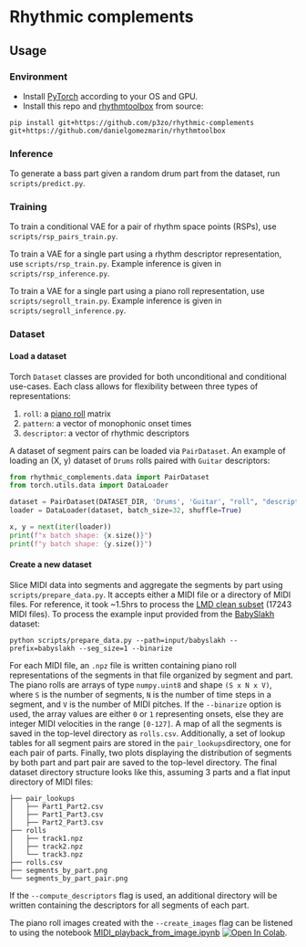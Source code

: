 # Rhythmic complements

## Usage

### Environment

- Install [PyTorch](https://pytorch.org/) according to your OS and GPU.
- Install this repo and [rhythmtoolbox](https://github.com/danielgomezmarin/rhythmtoolbox) from source:

```
pip install git+https://github.com/p3zo/rhythmic-complements git+https://github.com/danielgomezmarin/rhythmtoolbox
```

### Inference

To generate a bass part given a random drum part from the dataset, run `scripts/predict.py`.

### Training

To train a conditional VAE for a pair of rhythm space points (RSPs), use `scripts/rsp_pairs_train.py`.

To train a VAE for a single part using a rhythm descriptor representation, use `scripts/rsp_train.py`. Example
inference is given in `scripts/rsp_inference.py`.

To train a VAE for a single part using a piano roll representation, use `scripts/segroll_train.py`. Example inference
is given in `scripts/segroll_inference.py`.

### Dataset

#### Load a dataset

Torch `Dataset` classes are provided for both unconditional and conditional use-cases. Each class allows for flexibility
between three types of representations:

1. `roll`: a [piano roll](https://en.wikipedia.org/wiki/Piano_roll#In_digital_audio_workstations) matrix
2. `pattern`: a vector of monophonic onset times
3. `descriptor`: a vector of rhythmic descriptors

A dataset of segment pairs can be loaded via `PairDataset`. An example of loading an (X, y) dataset of `Drums` rolls
paired with `Guitar` descriptors:

```python
from rhythmic_complements.data import PairDataset
from torch.utils.data import DataLoader

dataset = PairDataset(DATASET_DIR, 'Drums', 'Guitar', "roll", "descriptor")
loader = DataLoader(dataset, batch_size=32, shuffle=True)

x, y = next(iter(loader))
print(f"x batch shape: {x.size()}")
print(f"y batch shape: {y.size()}")
```

#### Create a new dataset

Slice MIDI data into segments and aggregate the segments by part using `scripts/prepare_data.py`. It accepts either a
MIDI file or a directory of MIDI files. For reference, it took ~1.5hrs to process
the [LMD clean subset](https://colinraffel.com/projects/lmd/) (17243 MIDI files). To process the example input provided
from the [BabySlakh](https://zenodo.org/record/4603870) dataset:

    python scripts/prepare_data.py --path=input/babyslakh --prefix=babyslakh --seg_size=1 --binarize

For each MIDI file, an `.npz` file is written containing piano roll representations of the segments in that file
organized by segment and part. The piano rolls are arrays of type `numpy.uint8` and shape `(S x N x V)`, where `S` is
the number of segments, `N` is the number of time steps in a segment, and `V` is the number of MIDI pitches. If
the `--binarize` option is used, the array values are either `0` or `1` representing onsets, else they are integer MIDI
velocities in the range `[0-127]`. A map of all the segments is saved in the top-level directory as `rolls.csv`.
Additionally, a set of lookup tables for all segment pairs are stored in the `pair_lookups`directory, one for each pair
of parts. Finally, two plots displaying the distribution of segments by both part and part pair are saved to the
top-level directory. The final dataset directory structure looks like this, assuming 3 parts and a flat input directory
of MIDI files:

```
├── pair_lookups
│   ├── Part1_Part2.csv
│   ├── Part1_Part3.csv
│   ├── Part2_Part3.csv
├── rolls
│   ├── track1.npz
│   ├── track2.npz
│   └── track3.npz
├── rolls.csv
├── segments_by_part.png
└── segments_by_part_pair.png
```

If the `--compute_descriptors` flag is used, an additional directory will be written containing the descriptors for all
segments of each part.

The piano roll images created with the `--create_images` flag can be listened to using the notebook
[MIDI_playback_from_image.ipynb](MIDI_playback_from_image.ipynb) [![Open In Colab](https://colab.research.google.com/assets/colab-badge.svg)](https://colab.research.google.com/drive/1okATUg3TI1CsyKi1OUsQTt8FB28XfIm1?usp=sharing).
